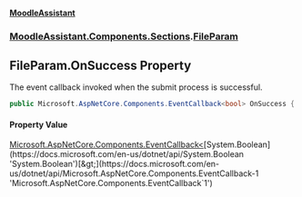 #### [MoodleAssistant](index.md 'index')
### [MoodleAssistant.Components.Sections](MoodleAssistant.Components.Sections.md 'MoodleAssistant.Components.Sections').[FileParam](MoodleAssistant.Components.Sections.FileParam.md 'MoodleAssistant.Components.Sections.FileParam')

## FileParam.OnSuccess Property

The event callback invoked when the submit process is successful.

```csharp
public Microsoft.AspNetCore.Components.EventCallback<bool> OnSuccess { get; set; }
```

#### Property Value
[Microsoft.AspNetCore.Components.EventCallback&lt;](https://docs.microsoft.com/en-us/dotnet/api/Microsoft.AspNetCore.Components.EventCallback-1 'Microsoft.AspNetCore.Components.EventCallback`1')[System.Boolean](https://docs.microsoft.com/en-us/dotnet/api/System.Boolean 'System.Boolean')[&gt;](https://docs.microsoft.com/en-us/dotnet/api/Microsoft.AspNetCore.Components.EventCallback-1 'Microsoft.AspNetCore.Components.EventCallback`1')